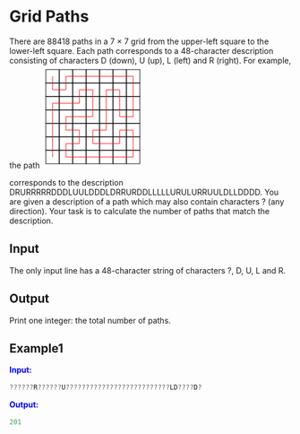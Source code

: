 # Grid Paths

There are 88418 paths in a 7 &times; 7 grid from the upper-left square to the lower-left square. Each path corresponds to a 48-character description consisting of characters D (down), U (up), L (left) and R (right).
For example, the path
![](reitti.png)  

corresponds to the description DRURRRRRDDDLUULDDDLDRRURDDLLLLLURULURRUULDLLDDDD.
You are given a description of a path which may also contain characters ? (any direction). Your task is to calculate the number of paths that match the description.  

## Input
The only input line has a 48-character string of characters ?, D, U, L and R.

## Output
Print one integer: the total number of paths. 


## Example1
<font color="blue">**Input:**</font> 
```c++
??????R??????U??????????????????????????LD????D?
```
<font color="blue">**Output:**</font>
```c++
201
```  



